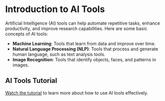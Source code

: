 # Introduction to AI Tools

Artificial Intelligence (AI) tools can help automate repetitive tasks, enhance productivity, and improve research capabilities. Here are some basic concepts of AI tools:
- **Machine Learning**: Tools that learn from data and improve over time.
- **Natural Language Processing (NLP)**: Tools that process and generate human language, such as text analysis tools.
- **Image Recognition**: Tools that identify objects, faces, and patterns in images.

## AI Tools Tutorial

[Watch the tutorial](video-tutorial-ai-tools.md) to learn more about how to use AI tools effectively.

